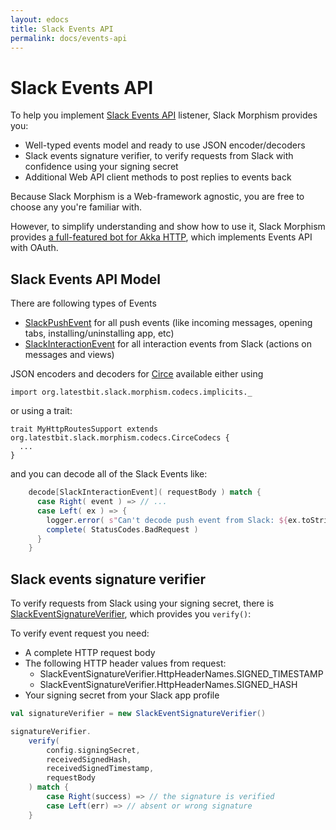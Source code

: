 ```yaml
---
layout: edocs
title: Slack Events API
permalink: docs/events-api
---
```

# Slack Events API

To help you implement [Slack Events API](https://api.slack.com/events-api) listener, Slack Morphism provides you:

* Well-typed events model and ready to use JSON encoder/decoders
* Slack events signature verifier, to verify requests from Slack with confidence using your signing secret
* Additional Web API client methods to post replies to events back

Because Slack Morphism is a Web-framework agnostic, you are free to choose any you're familiar with.

However, to simplify understanding and show how to use it, Slack Morphism provides 
[a full-featured bot for Akka HTTP](akka-http), which implements Events API with OAuth.

## Slack Events API Model

There are following types of Events

- [SlackPushEvent](/api/org/latestbit/slack/morphism/events/SlackPushEvent.html) for all push events (like incoming messages, opening tabs, installing/uninstalling app, etc)
- [SlackInteractionEvent](/api/org/latestbit/slack/morphism/events/SlackInteractionEvent.html) for all interaction events from Slack (actions on messages and views)

JSON encoders and decoders for [Circe](http://circe.io/) available either using
```
import org.latestbit.slack.morphism.codecs.implicits._

```
or using a trait:
```
trait MyHttpRoutesSupport extends org.latestbit.slack.morphism.codecs.CirceCodecs {
  ...
}
```

and you can decode all of the Slack Events like:

```scala
    decode[SlackInteractionEvent]( requestBody ) match {
      case Right( event ) => // ...
      case Left( ex ) => {
        logger.error( s"Can't decode push event from Slack: ${ex.toString}\n${requestBody}" )
        complete( StatusCodes.BadRequest )
      }
    }
```


## Slack events signature verifier

To verify requests from Slack using your signing secret, there is [SlackEventSignatureVerifier](/api/org/latestbit/slack/morphism/events/signature/SlackEventSignatureVerifier.html), 
which provides you `verify()`:

To verify event request you need:
* A complete HTTP request body
* The following HTTP header values from request:
    * SlackEventSignatureVerifier.HttpHeaderNames.SIGNED_TIMESTAMP
    * SlackEventSignatureVerifier.HttpHeaderNames.SIGNED_HASH
* Your signing secret from your Slack app profile

```scala
val signatureVerifier = new SlackEventSignatureVerifier()

signatureVerifier.
    verify(
        config.signingSecret, 
        receivedSignedHash, 
        receivedSignedTimestamp, 
        requestBody
    ) match {
        case Right(success) => // the signature is verified
        case Left(err) => // absent or wrong signature    
    }
```